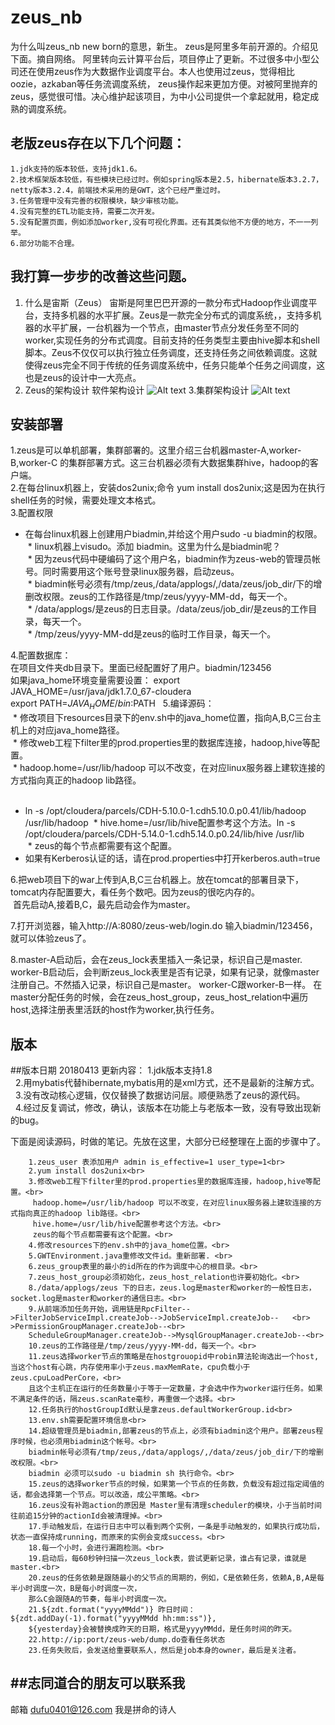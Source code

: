 zeus_nb
==
为什么叫zeus_nb new born的意思，新生。
zeus是阿里多年前开源的。介绍见下面。摘自网络。
阿里转向云计算平台后，项目停止了更新。不过很多中小型公司还在使用zeus作为大数据作业调度平台。本人也使用过zeus，觉得相比oozie，azkaban等任务流调度系统，
zeus操作起来更加方便。对被阿里抛弃的zeus，感觉很可惜。决心维护起该项目，为中小公司提供一个拿起就用，稳定成熟的调度系统。

老版zeus存在以下几个问题：
---

    1.jdk支持的版本较低，支持jdk1.6。
    2.技术框架版本较低，有些模块已经过时。例如spring版本是2.5，hibernate版本3.2.7，netty版本3.2.4，前端技术采用的是GWT，这个已经严重过时。
    3.任务管理中没有完善的权限模块，缺少审核功能。
    4.没有完整的ETL功能支持，需要二次开发。
    5.没有配置页面，例如添加worker,没有可视化界面。还有其类似他不方便的地方，不一一列举。
    6.部分功能不合理。

我打算一步步的改善这些问题。
-----
1. 什么是宙斯（Zeus）
宙斯是阿里巴巴开源的一款分布式Hadoop作业调度平台，支持多机器的水平扩展。Zeus是一款完全分布式的调度系统，，支持多机器的水平扩展，一台机器为一个节点，由master节点分发任务至不同的worker,实现任务的分布式调度。目前支持的任务类型主要由hive脚本和shell脚本。Zeus不仅仅可以执行独立任务调度，还支持任务之间依赖调度。这就使得zeus完全不同于传统的任务调度系统中，任务只能单个任务之间调度，这也是zeus的设计中一大亮点。
2. Zeus的架构设计
软件架构设计 
![Alt text](https://github.com/jimmy401/zeus_nb/raw/master/Screenshots/ruanjianjiagou.png)
3.集群架构设计
![Alt text](https://github.com/jimmy401/zeus_nb/raw/master/Screenshots/jishujiagou.png)


安装部署
--
1.zeus是可以单机部署，集群部署的。这里介绍三台机器master-A,worker-B,worker-C 的集群部署方式。这三台机器必须有大数据集群hive，hadoop的客户端。<br/>
2.在每台linux机器上，安装dos2unix;命令 yum install dos2unix;这是因为在执行shell任务的时候，需要处理文本格式。<br/>
3.配置权限<br/>
  * 在每台linux机器上创建用户biadmin,并给这个用户sudo -u biadmin的权限。<br/>
  * linux机器上visudo。添加 biadmin。这里为什么是biadmin呢？<br/>
  * 因为zeus代码中硬编码了这个用户名，biadmin作为zeus-web的管理员帐号。同时需要用这个账号登录linux服务器，启动zeus。<br/>
  * biadmin帐号必须有/tmp/zeus,/data/applogs/,/data/zeus/job_dir/下的增删改权限。zeus的工作路径是/tmp/zeus/yyyy-MM-dd，每天一个。<br/>
  * /data/applogs/是zeus的日志目录。/data/zeus/job_dir/是zeus的工作目录，每天一个。<br/>
  * /tmp/zeus/yyyy-MM-dd是zeus的临时工作目录，每天一个。<br/>
  
4.配置数据库：<br/>
 在项目文件夹db目录下。里面已经配置好了用户。biadmin/123456<br/>
 如果java_home环境变量需要设置：
 export JAVA_HOME=/usr/java/jdk1.7.0_67-cloudera  
 export PATH=$JAVA_HOME/bin:$PATH
  
5.编译源码：<br/>
  * 修改项目下resources目录下的env.sh中的java_home位置，指向A,B,C三台主机上的对应java_home路径。<br/>
  * 修改web工程下filter里的prod.properties里的数据库连接，hadoop,hive等配置。<br/>
  * hadoop.home=/usr/lib/hadoop 可以不改变，在对应linux服务器上建软连接的方式指向真正的hadoop lib路径。<br><br/>
   * ln -s /opt/cloudera/parcels/CDH-5.10.0-1.cdh5.10.0.p0.41/lib/hadoop /usr/lib/hadoop
  * hive.home=/usr/lib/hive配置参考这个方法。ln -s /opt/cloudera/parcels/CDH-5.14.0-1.cdh5.14.0.p0.24/lib/hive /usr/lib <br>
  * zeus的每个节点都需要有这个配置。
   * 如果有Kerberos认证的话，请在prod.properties中打开kerberos.auth=true
  
6.把web项目下的war上传到A,B,C三台机器上。放在tomcat的部署目录下，tomcat内存配置要大，看任务个数吧。因为zeus的很吃内存的。<br/>
  首先启动A,接着B,C，最先启动会作为master。<br/>
  
7.打开浏览器，输入http://A:8080/zeus-web/login.do 输入biadmin/123456，就可以体验zeus了。<br/>

8.master-A启动后，会在zeus_lock表里插入一条记录，标识自己是master.
worker-B启动后，会判断zeus_lock表里是否有记录，如果有记录，就像master注册自己。不然插入记录，标识自己是master。
worker-C跟worker-B一样。
在master分配任务的时候，会在zeus_host_group，zeus_host_relation中遍历host,选择注册表里活跃的host作为worker,执行任务。

版本
----

##版本日期 20180413
更新内容：
    1.jdk版本支持1.8<br/>
    2.用mybatis代替hibernate,mybatis用的是xml方式，还不是最新的注解方式。<br/>
    3.没有改动核心逻辑，仅仅替换了数据访问层。顺便熟悉了zeus的源代码。<br/>
    4.经过反复调试，修改，确认，该版本在功能上与老版本一致，没有导致出现新的bug。<br/>

下面是阅读源码，时做的笔记。先放在这里，大部分已经整理在上面的步骤中了。<br/>

        1.zeus_user 表添加用户 admin is_effective=1 user_type=1<br>
        2.yum install dos2unix<br>
        3.修改web工程下filter里的prod.properties里的数据库连接，hadoop,hive等配置。<br>
         hadoop.home=/usr/lib/hadoop 可以不改变，在对应linux服务器上建软连接的方式指向真正的hadoop lib路径。<br>
         hive.home=/usr/lib/hive配置参考这个方法。<br>
         zeus的每个节点都需要有这个配置。<br>
        4.修改resources下的env.sh中的java_home位置。<br>
        5.GWTEnvironment.java重修改文件id。重新部署. <br>
        6.zeus_group表里的最小的id所在的作为调度中心的根目录。<br>
        7.zeus_host_group必须初始化，zeus_host_relation也许要初始化。<br>
        8./data/applogs/zeus 下的日志，zeus.log是master和worker的一般性日志，socket.log是master和worker的通信日志。<br>
        9.从前端添加任务开始，调用链是RpcFilter-->FilterJobServiceImpl.createJob-->JobServiceImpl.createJob--   <br>  >PermissionGroupManager.createJob--<br>
        ScheduleGroupManager.createJob-->MysqlGroupManager.createJob--<br>
        10.zeus的工作路径是/tmp/zeus/yyyy-MM-dd，每天一个。<br>
        11.zeus选择worker节点的策略是在hostgrouopid中robin算法轮询选出一个host,当这个host有心跳，内存使用率小于zeus.maxMemRate，cpu负载小于      zeus.cpuLoadPerCore，<br>
        且这个主机正在运行的任务数量小于等于一定数量，才会选中作为worker运行任务。如果不满足条件的话，隔zeus.scanRate毫秒，再重做一个选择。<br>
        12.任务执行的hostGroupId默认是拿zeus.defaultWorkerGroup.id<br>
        13.env.sh需要配置环境信息<br>
        14.超级管理员是biadmin,部署zeus的节点上，必须有biadmin这个用户。部署zeus程序时候，也必须用biadmin这个帐号。<br>
        biadmin帐号必须有/tmp/zeus,/data/applogs/,/data/zeus/job_dir/下的增删改权限。<br>
        biadmin 必须可以sudo -u biadmin sh 执行命令。<br>
        15.zeus的选择worker节点的时候，如果第一个节点的任务数，负载没有超过指定阈值的话，都会选择第一个节点。可以改造，成公平策略。<br>
        16.zeus没有补跑action的原因是 Master里有清理scheduler的模块，小于当前时间往前追15分钟的actionId会被清理掉。<br>
        17.手动触发后，在运行日志中可以看到两个实例，一条是手动触发的，如果执行成功后，状态一直保持成running，而原来的实例会变成success。<br>
        18.每一个小时，会进行漏跑检测。<br>
        19.启动后，每60秒钟扫描一次zeus_lock表，尝试更新记录，谁占有记录，谁就是master.<br>
        20.zeus的任务依赖是跟随最小的父节点的周期的，例如，C是依赖任务，依赖A,B,A是每半小时调度一次，B是每小时调度一次，
        那么C会跟随A的节奏，每半小时调度一次。
        21.${zdt.format("yyyyMMdd")} 昨日时间：${zdt.addDay(-1).format("yyyyMMdd hh:mm:ss")},
        ${yesterday}会被替换成昨天的日期，格式是yyyyMMdd，是任务时间的昨天。
        22.http://ip:port/zeus-web/dump.do查看任务状态
        23.任务失败后，会发送给重要联系人，然后是job本身的owner，最后是关注者。

##志同道合的朋友可以联系我
--
邮箱 dufu0401@126.com 
我是拼命的诗人
